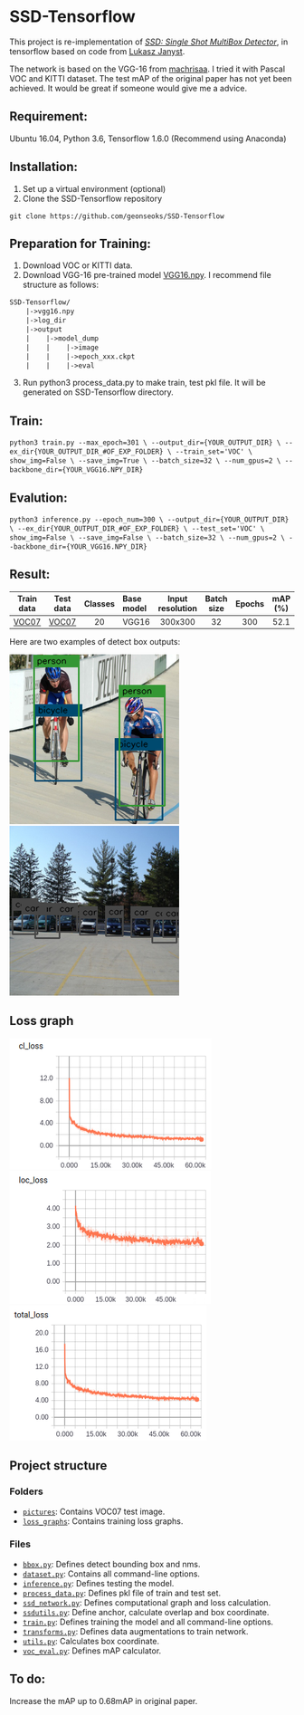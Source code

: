 # SSD-Tensorflow

This project is re-implementation of [*SSD: Single Shot MultiBox Detector*](https://arxiv.org/pdf/1512.02325.pdf), in tensorflow based on code from [Lukasz Janyst](https://github.com/ljanyst/ssd-tensorflow).

The network is based on the VGG-16 from [machrisaa](https://github.com/machrisaa/tensorflow-vgg). I tried it with Pascal VOC and KITTI dataset. The test mAP of the original paper has not yet been achieved. It would be great if someone would give me a advice.

## Requirement:

Ubuntu 16.04, Python 3.6, Tensorflow 1.6.0
(Recommend using Anaconda)

## Installation:

1. Set up a virtual environment (optional)
2. Clone the SSD-Tensorflow repository
```
git clone https://github.com/geonseoks/SSD-Tensorflow
```

## Preparation for Training:

1. Download VOC or KITTI data.
2. Download VGG-16 pre-trained model [VGG16.npy](https://github.com/machrisaa/tensorflow-vgg).
I recommend file structure as follows:

```
SSD-Tensorflow/
    |->vgg16.npy
    |->log_dir
    |->output
    |    |->model_dump
    |    |    |->image
    |    |    |->epoch_xxx.ckpt
    |    |    |->eval
```

3. Run python3 process_data.py to make train, test pkl file. It will be generated on SSD-Tensorflow directory.

## Train:

```
python3 train.py --max_epoch=301 \ --output_dir={YOUR_OUTPUT_DIR} \ --ex_dir{YOUR_OUTPUT_DIR_#OF_EXP_FOLDER} \ --train_set='VOC' \ show_img=False \ --save_img=True \ --batch_size=32 \ --num_gpus=2 \ --backbone_dir={YOUR_VGG16.NPY_DIR}
```

## Evalution:

```
python3 inference.py --epoch_num=300 \ --output_dir={YOUR_OUTPUT_DIR} \ --ex_dir{YOUR_OUTPUT_DIR_#OF_EXP_FOLDER} \ --test_set='VOC' \ show_img=False \ --save_img=False \ --batch_size=32 \ --num_gpus=2 \ --backbone_dir={YOUR_VGG16.NPY_DIR}
```

## Result:

|                             Train data                          |                             Test data                           | Classes | Base model | Input resolution | Batch size | Epochs | mAP (%) |
|:---------------------------------------------------------------:|:---------------------------------------------------------------:|:-------:|:-----------|:----------------:|:----------:|:------:|:-------:|
| [VOC07](http://http://host.robots.ox.ac.uk/pascal/VOC/voc2007/) | [VOC07](http://http://host.robots.ox.ac.uk/pascal/VOC/voc2007/) |    20   |  VGG16  |      300x300     |     32     |   300  |   52.1  |

Here are two examples of detect box outputs:

![](pictures/000283.png)
![](pictures/000313.png)

## Loss graph

![](loss_graphs/cl_loss.png)
![](loss_graphs/loc_loss.png)
![](loss_graphs/total_loss.png)

## Project structure

### Folders

- [``pictures``](https://github.com/geonseoks/SSD-Tensorflow/tree/master/pictures): Contains VOC07 test image.
- [``loss_graphs``](https://github.com/geonseoks/SSD-Tensorflow/tree/master/loss_graphs): Contains training loss graphs.

### Files

- [``bbox.py``](https://github.com/geonseoks/SSD-Tensorflow/blob/master/bbox.py): Defines detect bounding box and nms.
- [``dataset.py``](https://github.com/geonseoks/SSD-Tensorflow/blob/master/dataset.py): Contains all command-line options.
- [``inference.py``](https://github.com/geonseoks/SSD-Tensorflow/blob/master/inference.py): Defines testing the model.
- [``process_data.py``](https://github.com/geonseoks/SSD-Tensorflow/blob/master/process_data.py): Defines pkl file of train and test set.
- [``ssd_network.py``](https://github.com/geonseoks/SSD-Tensorflow/blob/master/ssd_network.py): Defines computational graph and loss calculation.
- [``ssdutils.py``](https://github.com/geonseoks/SSD-Tensorflow/blob/master/ssdutils.py): Define anchor, calculate overlap and box coordinate.
- [``train.py``](https://github.com/geonseoks/SSD-Tensorflow/blob/master/train.py): Defines training the model and all command-line options.
- [``transforms.py``](https://github.com/geonseoks/SSD-Tensorflow/blob/master/transforms.py): Defines data augmentations to train network.
- [``utils.py``](https://github.com/geonseoks/SSD-Tensorflow/blob/master/utils.py): Calculates box coordinate.
- [``voc_eval.py``](https://github.com/geonseoks/SSD-Tensorflow/blob/master/voc_eval.py): Defines mAP calculator.

## To do:

Increase the mAP up to 0.68mAP in original paper.
